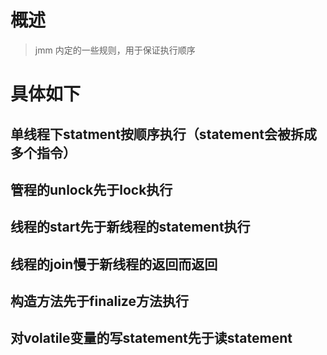 # 概述
> jmm 内定的一些规则，用于保证执行顺序

# 具体如下
## 单线程下statment按顺序执行（statement会被拆成多个指令）
## 管程的unlock先于lock执行
## 线程的start先于新线程的statement执行
## 线程的join慢于新线程的返回而返回
## 构造方法先于finalize方法执行
## 对volatile变量的写statement先于读statement
